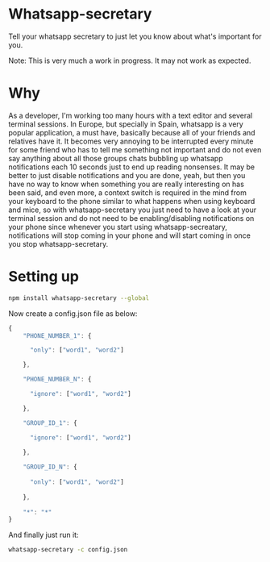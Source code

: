 # Whatsapp-secretary

Tell your whatsapp secretary to just let you know about what's important for you.

Note: This is very much a work in progress. It may not work as expected.

# Why

As a developer, I'm working too many hours with a text editor and several terminal sessions. In Europe, but specially in Spain, whatsapp is a very popular application, a must have, basically because all of your friends and relatives have it. It becomes very annoying to be interrupted every minute for some friend who has to tell me something not important and do not even say anything about all those groups chats bubbling up whatsapp notifications each 10 seconds just to end up reading nonsenses. It may be better to just disable notifications and you are done, yeah, but then you have no way to know when something you are really interesting on has been said, and even more, a context switch is required in the mind from your keyboard to the phone similar to what happens when using keyboard and mice, so with whatsapp-secretary you just need to have a look at your terminal session and do not need to be enabling/disabling notifications on your phone since whenever you start using whatsapp-secreatary, notifications will stop coming in your phone and will start coming in once you stop whatsapp-secretary.

# Setting up

```bash
npm install whatsapp-secretary --global
```

Now create a config.json file as below:

```js
{
    "PHONE_NUMBER_1": {

      "only": ["word1", "word2"]

    },

    "PHONE_NUMBER_N": {

      "ignore": ["word1", "word2"]

    },

    "GROUP_ID_1": {

      "ignore": ["word1", "word2"]

    },
    
    "GROUP_ID_N": {
    
      "only": ["word1", "word2"]
    
    },
    
    "*": "*"
}
```

And finally just run it:

```bash
whatsapp-secretary -c config.json
```